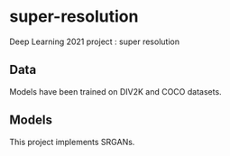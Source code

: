 # super-resolution

Deep Learning 2021 project : super resolution

## Data

Models have been trained on DIV2K and COCO datasets.

## Models

This project implements SRGANs.
